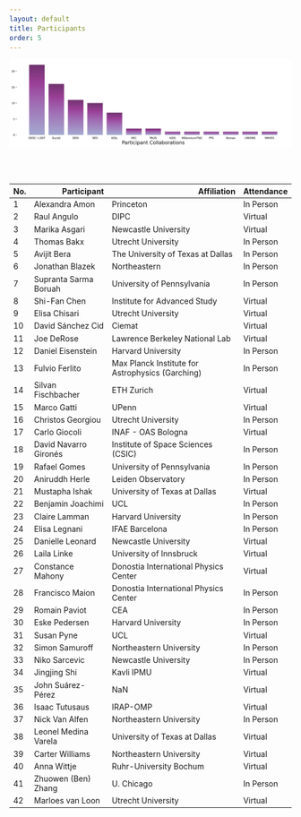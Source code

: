 ```yaml
---
layout: default
title: Participants
order: 5
---
```


<p align="center">
  <img src="assets/images/collaborations_bar.jpg" alt="Participant Collaborations" width="1000">
</p>
<br>
<br>

<table border="0" class="dataframe participants-table">
  <thead>
    <tr style="text-align: right;">
      <th>No.</th>
      <th>Participant</th>
      <th>Affiliation</th>
      <th>Attendance</th>
    </tr>
  </thead>
  <tbody>
    <tr>
      <td>1</td>
      <td>Alexandra Amon</td>
      <td>Princeton</td>
      <td>In Person</td>
    </tr>
    <tr>
      <td>2</td>
      <td>Raul Angulo</td>
      <td>DIPC</td>
      <td>Virtual</td>
    </tr>
    <tr>
      <td>3</td>
      <td>Marika Asgari</td>
      <td>Newcastle University</td>
      <td>Virtual</td>
    </tr>
    <tr>
      <td>4</td>
      <td>Thomas Bakx</td>
      <td>Utrecht University</td>
      <td>In Person</td>
    </tr>
    <tr>
      <td>5</td>
      <td>Avijit Bera</td>
      <td>The University of Texas at Dallas</td>
      <td>In Person</td>
    </tr>
    <tr>
      <td>6</td>
      <td>Jonathan Blazek</td>
      <td>Northeastern</td>
      <td>In Person</td>
    </tr>
    <tr>
      <td>7</td>
      <td>Supranta Sarma Boruah</td>
      <td>University of Pennsylvania</td>
      <td>In Person</td>
    </tr>
    <tr>
      <td>8</td>
      <td>Shi-Fan Chen</td>
      <td>Institute for Advanced Study</td>
      <td>Virtual</td>
    </tr>
    <tr>
      <td>9</td>
      <td>Elisa Chisari</td>
      <td>Utrecht University</td>
      <td>Virtual</td>
    </tr>
    <tr>
      <td>10</td>
      <td>David Sánchez Cid</td>
      <td>Ciemat</td>
      <td>Virtual</td>
    </tr>
    <tr>
      <td>11</td>
      <td>Joe DeRose</td>
      <td>Lawrence Berkeley National Lab</td>
      <td>Virtual</td>
    </tr>
    <tr>
      <td>12</td>
      <td>Daniel Eisenstein</td>
      <td>Harvard University</td>
      <td>In Person</td>
    </tr>
    <tr>
      <td>13</td>
      <td>Fulvio Ferlito</td>
      <td>Max Planck Institute for Astrophysics (Garching)</td>
      <td>In Person</td>
    </tr>
    <tr>
      <td>14</td>
      <td>Silvan Fischbacher</td>
      <td>ETH Zurich</td>
      <td>Virtual</td>
    </tr>
    <tr>
      <td>15</td>
      <td>Marco Gatti</td>
      <td>UPenn</td>
      <td>Virtual</td>
    </tr>
    <tr>
      <td>16</td>
      <td>Christos Georgiou</td>
      <td>Utrecht University</td>
      <td>In Person</td>
    </tr>
    <tr>
      <td>17</td>
      <td>Carlo Giocoli</td>
      <td>INAF - OAS Bologna</td>
      <td>Virtual</td>
    </tr>
    <tr>
      <td>18</td>
      <td>David Navarro Gironés</td>
      <td>Institute of Space Sciences (CSIC)</td>
      <td>In Person</td>
    </tr>
    <tr>
      <td>19</td>
      <td>Rafael Gomes</td>
      <td>University of Pennsylvania</td>
      <td>In Person</td>
    </tr>
    <tr>
      <td>20</td>
      <td>Aniruddh Herle</td>
      <td>Leiden Observatory</td>
      <td>In Person</td>
    </tr>
    <tr>
      <td>21</td>
      <td>Mustapha Ishak</td>
      <td>University of Texas at Dallas</td>
      <td>Virtual</td>
    </tr>
    <tr>
      <td>22</td>
      <td>Benjamin Joachimi</td>
      <td>UCL</td>
      <td>In Person</td>
    </tr>
    <tr>
      <td>23</td>
      <td>Claire Lamman</td>
      <td>Harvard University</td>
      <td>In Person</td>
    </tr>
    <tr>
      <td>24</td>
      <td>Elisa Legnani</td>
      <td>IFAE Barcelona</td>
      <td>In Person</td>
    </tr>
    <tr>
      <td>25</td>
      <td>Danielle Leonard</td>
      <td>Newcastle University</td>
      <td>Virtual</td>
    </tr>
    <tr>
      <td>26</td>
      <td>Laila Linke</td>
      <td>University of Innsbruck</td>
      <td>Virtual</td>
    </tr>
    <tr>
      <td>27</td>
      <td>Constance Mahony</td>
      <td>Donostia International Physics Center</td>
      <td>Virtual</td>
    </tr>
    <tr>
      <td>28</td>
      <td>Francisco Maion</td>
      <td>Donostia International Physics Center</td>
      <td>In Person</td>
    </tr>
    <tr>
      <td>29</td>
      <td>Romain Paviot</td>
      <td>CEA</td>
      <td>In Person</td>
    </tr>
    <tr>
      <td>30</td>
      <td>Eske Pedersen</td>
      <td>Harvard University</td>
      <td>In Person</td>
    </tr>
    <tr>
      <td>31</td>
      <td>Susan Pyne</td>
      <td>UCL</td>
      <td>Virtual</td>
    </tr>
    <tr>
      <td>32</td>
      <td>Simon Samuroff</td>
      <td>Northeastern University</td>
      <td>In Person</td>
    </tr>
    <tr>
      <td>33</td>
      <td>Niko Sarcevic</td>
      <td>Newcastle University</td>
      <td>In Person</td>
    </tr>
    <tr>
      <td>34</td>
      <td>Jingjing Shi</td>
      <td>Kavli IPMU</td>
      <td>Virtual</td>
    </tr>
    <tr>
      <td>35</td>
      <td>John Suárez-Pérez</td>
      <td>NaN</td>
      <td>Virtual</td>
    </tr>
    <tr>
      <td>36</td>
      <td>Isaac Tutusaus</td>
      <td>IRAP-OMP</td>
      <td>Virtual</td>
    </tr>
    <tr>
      <td>37</td>
      <td>Nick Van Alfen</td>
      <td>Northeastern University</td>
      <td>In Person</td>
    </tr>
    <tr>
      <td>38</td>
      <td>Leonel Medina Varela</td>
      <td>University of Texas at Dallas</td>
      <td>Virtual</td>
    </tr>
    <tr>
      <td>39</td>
      <td>Carter Williams</td>
      <td>Northeastern University</td>
      <td>Virtual</td>
    </tr>
    <tr>
      <td>40</td>
      <td>Anna Wittje</td>
      <td>Ruhr-University Bochum</td>
      <td>Virtual</td>
    </tr>
    <tr>
      <td>41</td>
      <td>Zhuowen (Ben) Zhang</td>
      <td>U. Chicago</td>
      <td>In Person</td>
    </tr>
    <tr>
      <td>42</td>
      <td>Marloes van Loon</td>
      <td>Utrecht University</td>
      <td>Virtual</td>
    </tr>
  </tbody>
</table>

